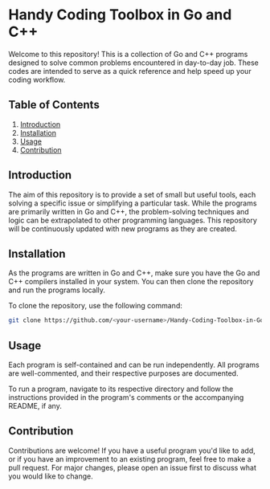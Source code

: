 # Handy Coding Toolbox in Go and C++

Welcome to this repository! 
This is a collection of Go and C++ programs designed to solve common problems encountered in day-to-day job. 
These codes are intended to serve as a quick reference and help speed up your coding workflow.

## Table of Contents
1. [Introduction](#introduction)
2. [Installation](#installation)
3. [Usage](#usage)
4. [Contribution](#contribution)

## Introduction

The aim of this repository is to provide a set of small but useful tools, each solving a specific issue or 
simplifying a particular task. While the programs are primarily written in Go and C++, 
the problem-solving techniques and logic can be extrapolated to other programming languages. 
This repository will be continuously updated with new programs as they are created.

## Installation

As the programs are written in Go and C++, make sure you have the Go and C++ compilers installed in your system. 
You can then clone the repository and run the programs locally.

To clone the repository, use the following command:

```bash
git clone https://github.com/<your-username>/Handy-Coding-Toolbox-in-Go-and-CPP.git
```
## Usage

Each program is self-contained and can be run independently. 
All programs are well-commented, and their respective purposes are documented. 

To run a program, navigate to its respective directory and follow the instructions 
provided in the program's comments or the accompanying README, if any.

## Contribution

Contributions are welcome! If you have a useful program you'd like to add, or if you have an improvement to an existing program, 
feel free to make a pull request. For major changes, please open an issue first to discuss what you would like to change.
